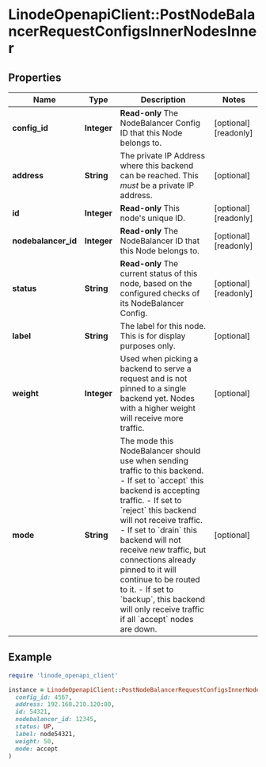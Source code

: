 # LinodeOpenapiClient::PostNodeBalancerRequestConfigsInnerNodesInner

## Properties

| Name | Type | Description | Notes |
| ---- | ---- | ----------- | ----- |
| **config_id** | **Integer** | __Read-only__ The NodeBalancer Config ID that this Node belongs to. | [optional][readonly] |
| **address** | **String** | The private IP Address where this backend can be reached. This _must_ be a private IP address. | [optional] |
| **id** | **Integer** | __Read-only__ This node&#39;s unique ID. | [optional][readonly] |
| **nodebalancer_id** | **Integer** | __Read-only__ The NodeBalancer ID that this Node belongs to. | [optional][readonly] |
| **status** | **String** | __Read-only__ The current status of this node, based on the configured checks of its NodeBalancer Config. | [optional][readonly] |
| **label** | **String** | The label for this node.  This is for display purposes only. | [optional] |
| **weight** | **Integer** | Used when picking a backend to serve a request and is not pinned to a single backend yet.  Nodes with a higher weight will receive more traffic. | [optional] |
| **mode** | **String** | The mode this NodeBalancer should use when sending traffic to this backend.  - If set to &#x60;accept&#x60; this backend is accepting traffic. - If set to &#x60;reject&#x60; this backend will not receive traffic. - If set to &#x60;drain&#x60; this backend will not receive _new_ traffic, but connections already pinned to it will continue to be routed to it. - If set to &#x60;backup&#x60;, this backend will only receive traffic if all &#x60;accept&#x60; nodes are down. | [optional] |

## Example

```ruby
require 'linode_openapi_client'

instance = LinodeOpenapiClient::PostNodeBalancerRequestConfigsInnerNodesInner.new(
  config_id: 4567,
  address: 192.168.210.120:80,
  id: 54321,
  nodebalancer_id: 12345,
  status: UP,
  label: node54321,
  weight: 50,
  mode: accept
)
```


